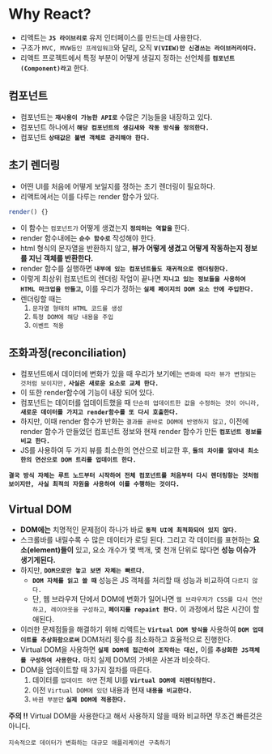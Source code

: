 # Why React?

- 리액트는 **`JS 라이브리로`** 유저 인터페이스를 만드는데 사용한다.
- 구조가 `MVC, MVW등인 프레임워크`와 달리, 오직 **`V(VIEW)만 신경쓰는 라이브러리이다.`**
- 리액트 프로젝트에서 특정 부분이 어떻게 생길지 정하는 선언체를 **`컴포넌트(Component)라고`** 한다.

## 컴포넌트

- 컴포넌트는 **`재사용이 가능한 API로`** 수많은 기능들을 내장하고 있다.
- 컴포넌트 하나에서 **`해당 컴포넌트의 생김새와 작동 방식을 정의한다.`**
- 컴포넌트 **`상태값은 불변 객체로 관리해야 한다.`**

## 초기 렌더링

- 어떤 UI를 처음에 어떻게 보일지를 정하는 초기 렌더링이 필요하다.
- 리액트에서는 이를 다루는 render 함수가 있다.

```js
render() {}
```

- 이 함수는 `컴포넌트가` 어떻게 생겼는지 **`정의하는 역할을`** 한다.
- render 함수내에는 **`순수 함수로`** 작성해야 한다.
- html 형식의 문자열을 반환하지 않고, **뷰가 어떻게 생겼고 어떻게 작동하는지 정보를 지닌 객체를 반환한다.**
- render 함수를 실행하면 **`내부에 있는 컴포넌트들도 재귀적으로 렌더링한다.`**
- 이렇게 최상위 컴포넌트의 렌더링 작업이 끝나면 **`지니고 있는 정보들을 사용하여 HTML 마크업을 만들고`,** 이를 우리가 정하는 **`실제 페이지의 DOM 요소 안에 주입한다.`**
- 렌더링할 때는
  1. `문자열 형태의 HTML 코드를 생성`
  2. `특정 DOM에 해당 내용을 주입`
  3. `이벤트 적용`

## 조화과정(reconciliation)

- 컴포넌트에서 데이터에 변화가 있을 때 우리가 보기에는 `변화에 따라 뷰가 변형되는 것처럼 보이지만,` **`사실은 새로운 요소로 교체 한다.`**
- 이 또한 render함수에 기능이 내장 되어 있다.
- 컴포넌트는 데이터를 업데이트했을 때 `단순히 업데이트한 값을 수정하는 것이 아니라,` **`새로운 데이터를 가지고 render함수를 또 다시 호출한다.`**
- 하지만, 이때 render 함수가 반화는 `결과를 곧바로 DOM에 반영하지 않고,` 이전에 render 함수가 만들었던 컴포넌트 정보와 현재 render 함수가 만든 **`컴포넌트 정보를 비교 한다.`**
- JS를 사용하여 두 가지 뷰를 최소한의 연산으로 비교한 후, **`둘의 차이를 알아내 최소한의 연산으로 DOM 트리를 업데이트 한다.`**

**`결국 방식 자체는 루트 노드부터 시작하여 전체 컴포넌트를 처음부터 다시 렌더링항는 것처럼 보이지만, 사실 최적의 자원을 사용하여 이를 수행하는 것이다.`**

## Virtual DOM

- **DOM에는** 치명적인 문제점이 하나가 바로 **`동적 UI에 최적화되어 있지 않다.`**
- 스크롤바를 내릴수록 수 많은 데이터가 로딩 된다. 그리고 각 데이터를 표현하는 **요소(element)들이** 있고, 요소 개수가 몇 백개, 몇 천개 단위로 많다면 **성능 이슈가 생기게된다.**
- 하지만, **`DOM으로만 놓고 보면 자체는 빠르다.`**
  - **`DOM 자체를 읽고 쓸 때`** 성능은 JS 객체를 처리할 때 성능과 비교하여 `다르지 않다.`
  - 단, 웹 브라우저 단에서 DOM에 변화가 일어나면 `웹 브라우저가 CSS를 다시 연산하고, 레이아웃을 구성하고`, **`페이지를 repaint 한다.`** 이 과정에서 많은 시간이 할애된다.
- 이러한 문제점들을 해결하기 위해 리액트는 **`Virtual DOM 방식을`** 사용하여 **`DOM 업데이트를 추상화함으로써`** DOM처리 횟수를 최소화하고 효율적으로 진행한다.
- Virtual DOM을 사용하면 **`실제 DOM에 접근하여 조작하는 대신,`** 이를 **`추상화한 JS객체를 구성하여 사용한다.`** 마치 실제 DOM의 가벼운 사본과 비슷하다.
- DOM을 업데이트할 때 3가지 절차를 따른다.
  1. 데이터를 `업데이트 하면` 전체 UI를 **`Virtual DOM에 리렌더링한다.`**
  2. 이전 `Virtual DOM에 있던` 내용과 현재 **`내용을 비교한다.`**
  3. `바뀐 부분만` **`실제 DOM에 적용한다.`**

**주의 !!**
Virtual DOM을 사용한다고 해서 사용하지 않을 때와 비교하면 무조건 빠른것은 아니다.

```text
지속적으로 데이터가 변화하는 대규모 애플리케이션 구축하기
```
